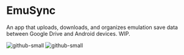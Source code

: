 # EmuSync
An app that uploads, downloads, and organizes emulation save data between Google Drive and Android devices. WIP.










![github-small](https://i.postimg.cc/k5Q3RXJy/Screenshot-20200409-152803-Final-Emu-Cloud.jpg)
![github-small](https://i.postimg.cc/zfF21xFJ/Screenshot-20200409-152825-Final-Emu-Cloud.jpg)

